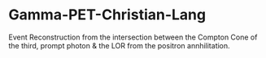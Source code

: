 # Gamma-PET-Christian-Lang
Event Reconstruction from the intersection between the Compton Cone of the third, prompt photon &amp; the LOR from the positron annhilitation.
